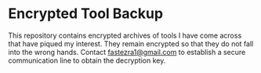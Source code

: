 # Encrypted Tool Backup

This repository contains encrypted archives of tools I have come across that have piqued my interest. They remain encrypted so that they do not fall into the wrong hands. Contact fastezra1@gmail.com to establish a secure communication line to obtain the decryption key.
